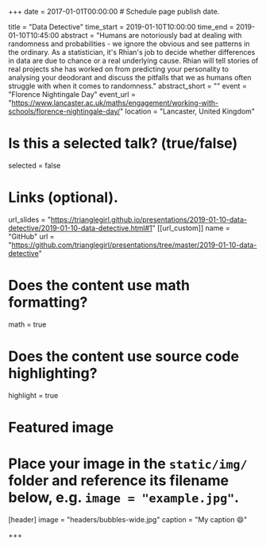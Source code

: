 +++
date = 2017-01-01T00:00:00  # Schedule page publish date.

title = "Data Detective"
time_start = 2019-01-10T10:00:00
time_end = 2019-01-10T10:45:00
abstract = "Humans are notoriously bad at dealing with randomness and probabilities - we ignore the obvious and see patterns in the ordinary. As a statistician, it's Rhian's job to decide whether differences in data are due to chance or a real underlying cause. Rhian will tell stories of real projects she has worked on from predicting your personality to analysing your deodorant and discuss the pitfalls that we as humans often struggle with when it comes to randomness."
abstract_short = ""
event = "Florence Nightingale Day"
event_url = "https://www.lancaster.ac.uk/maths/engagement/working-with-schools/florence-nightingale-day/"
location = "Lancaster, United Kingdom"

# Is this a selected talk? (true/false)
selected = false

# Links (optional).
url_slides = "https://trianglegirl.github.io/presentations/2019-01-10-data-detective/2019-01-10-data-detective.html#1" 
[[url_custom]] name = "GitHub" url = "https://github.com/trianglegirl/presentations/tree/master/2019-01-10-data-detective"

# Does the content use math formatting?
math = true

# Does the content use source code highlighting?
highlight = true

# Featured image
# Place your image in the `static/img/` folder and reference its filename below, e.g. `image = "example.jpg"`.
[header]
image = "headers/bubbles-wide.jpg"
caption = "My caption :smile:"

+++
